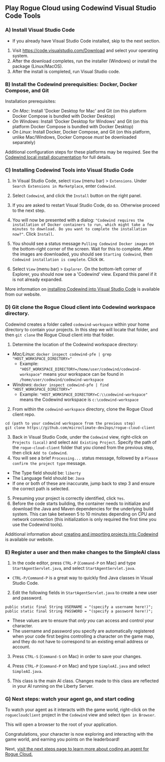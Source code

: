 ## Play Rogue Cloud using Codewind Visual Studio Code Tools

### A) Install Visual Studio Code
- If you already have Visual Studio Code installed, skip to the next section.

1) Visit https://code.visualstudio.com/Download and select your operating system.
2) After the download completes, run the installer (Windows) or install the package (Linux/MacOS).
3) After the install is completed, run Visual Studio code.

### B) Install the Codewind prerequisities: Docker, Docker Compose, and Git

Installation prerequisites:
- *On Mac*: Install 'Docker Desktop for Mac' and Git (on this platform Docker Compose is bundled with Docker Desktop)
- *On Windows*: Install 'Docker Desktop for Windows' and Git (on this platform Docker Compose is bundled with Docker Desktop)
- *On Linux*: Install Docker, Docker Compose, and Git (on this platform, unlike Mac/Windows, Docker Compose *must* be downloaded separately)

Additional configuration steps for these platforms may be required. See the [Codewind local install documentation](https://www.eclipse.org/codewind/installlocally.html) for full details.

### C) Installing Codewind Tools into Visual Studio Code

1) In Visual Studio Code, select `View` (menu bar) > `Extensions`. Under `Search Extensions in Marketplace`, enter `Codewind`.
2) Select `Codewind`, and click the `Install` button on the right panel.

3) If you are asked to restart Visual Studio Code, do so. Otherwise proceed to the next step.

4) You will now be presented with a dialog: `"Codewind requires the installation of Docker containers to run, which might take a few minutes to download. Do you want to complete the installation now?"`. Click `Install`.

5)  You should see a status message `Pulling Codewind Docker images` on the bottom-right corner of the screen. Wait for this to complete. After the images are downloaded, you should see `Starting Codewind`, then `Codewind installation is complete`. Click `OK`.

6) Select `View` (menu bar) > `Explorer`. On the bottom-left corner of Explorer, you should now see a 'Codewind' view. Expand this panel if it is not already expanded.

More information on [installing Codewind into Visual Studio Code](https://www.eclipse.org/codewind/mdt-vsc-getting-started.html) is available from our website.

### D) Git clone the Rogue Cloud client into Codewind workspace directory.

Codewind creates a folder called `codewind-workspace` within your home directory to contain your projects. In this step we will locate that folder, and then `git clone` the Rogue Cloud client into that folder.

1) Determine the location of the Codewind workspace directory:
- *Mac/Linux*: `docker inspect codewind-pfe | grep "HOST_WORKSPACE_DIRECTORY="`
  - Example: `"HOST_WORKSPACE_DIRECTORY=/home/user/codewind/codewind-workspace"` means your workspace can be found in `/home/user/codewind/codewind-workspace`
- *Windows*: `docker inspect codewind-pfe | find "HOST_WORKSPACE_DIRECTORY="`
  - Example: `"HOST_WORKSPACE_DIRECTORY=C:\\codewind-workspace"` means the Codewind workspace is `c:\codewind-workspace`
2) From within the `codewind-workspace` directory, clone the Rogue Cloud client repo.
  ```
  cd (path to your codewind workspace from the previous step)
  git clone https://github.com/microclimate-dev2ops/rogue-cloud-client
  ```
3) Back in Visual Studio Code, under the `Codewind` view, right-click on `Projects (Local)` and select `Add Existing Project`. Specify the path of the `rogue-cloud-client` folder that you cloned from the previous step, then click `Add to Codewind`.
4) You will see a brief `Processing...` status message, followed by a `Please confirm the project type` message.
- The Type field should be: `liberty`
- The Language field should be: `Java`
- If one or both of these are inaccurate, jump back to step 3 and ensure the correct path is selected.
5) Presuming your project is correctly identified, click `Yes`. 
6) Before the code starts building, the container needs to initialize and download the Java and Maven dependencies for the underlying build system. This can take between 5 to 10 minutes depending on CPU and network connection (this initialization is only required the first time you use the Codewind tools).

Additional information about [creating and importing projects into Codewind](https://www.eclipse.org/codewind/mdt-vsc-getting-started.html) is available our website.

### E) Register a user and then make changes to the SimpleAI class

1) In the code editor, press ``CTRL-P`` (``Command-P`` on Mac) and type ``StartAgentServlet.java``, and select ``StartAgentServlet.java``.
* ``CTRL-P/Command-P`` is a great way to quickly find Java classes in Visual Studio Code.

2) Edit the following fields in `StartAgentServlet.java` to create a new user and password.
```
public static final String USERNAME = "(specify a username here!)";
public static final String PASSWORD = "(specify a password here!)";
```
* These values are to ensure that *only you* can access and control your character.
* The username and password you specify are automatically registered when your code first begins controlling a character on the game map, and they do not have to correspond to an existing email address or account.

3) Press ``CTRL-S`` (``Command-S`` on Mac) in order to save your changes.

4) Press ``CTRL-P`` (``Command-P`` on Mac) and type ``SimpleAI.java`` and select ``SimpleAI.java``.

5) This class is the main AI class. Changes made to this class are reflected in your AI running on the Liberty Server.


### G) Next steps: watch your agent go, and start coding

To watch your agent as it interacts with the game world, right-click on the `roguecloudclient` project in the `Codewind` view and select `Open in Browser`.

This will open a browser to the root of your application.

Congratulations, your character is now exploring and interacting with the game world, and earning you points on the leaderboard!

Next, [visit the next steps page to learn more about coding an agent for Rogue Cloud.](Developing-CodingNextSteps.md)
